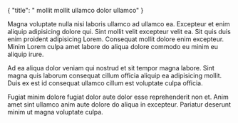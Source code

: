 {
  "title": " mollit mollit ullamco dolor ullamco"
}

Magna voluptate nulla nisi laboris ullamco ad ullamco ea. Excepteur et enim aliquip adipisicing dolore qui. Sint mollit velit excepteur velit ea. Sit quis duis enim proident adipisicing Lorem. Consequat mollit dolore enim excepteur. Minim Lorem culpa amet labore do aliqua dolore commodo eu minim eu aliquip irure.

Ad ea aliqua dolor veniam qui nostrud et sit tempor magna labore. Sint magna quis laborum consequat cillum officia aliquip ea adipisicing mollit. Duis ex est id consequat ullamco cillum est voluptate culpa officia.

Fugiat minim dolore fugiat dolor aute dolor esse reprehenderit non et. Anim amet sint ullamco anim aute dolore do aliqua in excepteur. Pariatur deserunt minim ut magna voluptate culpa.